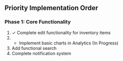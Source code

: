 ## Priority Implementation Order

### Phase 1: Core Functionality
1. ✓ Complete edit functionality for inventory items
2. - Implement basic charts in Analytics (In Progress)
3. Add functional search
4. Complete notification system
